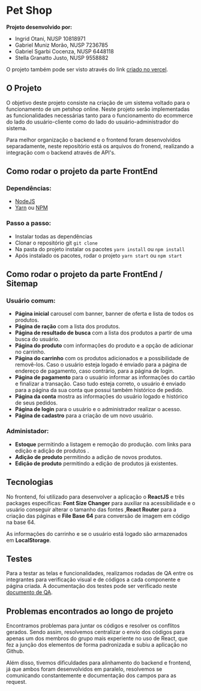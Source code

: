 # Pet Shop

**Projeto desenvolvido por:**

- Ingrid Otani, NUSP 10818971
- Gabriel Muniz Morão, NUSP 7236785
- Gabriel Sgarbi Cocenza, NUSP 6448118
- Stella Granatto Justo, NUSP 9558882

O projeto também pode ser visto através do link [criado no vercel](https://pet-shop-react.vercel.app/).

## O Projeto

O objetivo deste projeto consiste na criação de um sistema voltado para o funcionamento de um petshop online. Neste projeto serão implementadas as funcionalidades necessárias tanto para o funcionamento do ecommerce do lado do usuário-cliente como do lado do usuário-administrador do sistema.

Para melhor organização o backend e o frontend foram desenvolvidos separadamente, neste repositório está os arquivos do fronend, realizando a integração com o backend através de API's.

## Como rodar o projeto da parte FrontEnd

### Dependências:

- [NodeJS](https://nodejs.org/en/)
- [Yarn](https://yarnpkg.com/) ou [NPM](https://www.npmjs.com/)

### Passo a passo:

- Instalar todas as dependências
- Clonar o repositório git `git clone`
- Na pasta do projeto instalar os pacotes `yarn install` ou `npm install`
- Após instalado os pacotes, rodar o projeto `yarn start` ou `npm start`

## Como rodar o projeto da parte FrontEnd / Sitemap

### Usuário comum:

- **Página inicial** carousel com banner, banner de oferta e lista de todos os produtos.
- **Página de ração** com a lista dos produtos.
- **Página de resultado de busca** com a lista dos produtos a partir de uma busca do usuário.
- **Página do produto** com informações do produto e a opção de adicionar no carrinho.
- **Página do carrinho** com os produtos adicionados e a possibilidade de removê-los. Caso o usuário esteja logado é enviado para a página de endereço de pagamento, caso contrário, para a página de login.
- **Página de pagamento** para o usuário informar as informações do cartão e finalizar a transação. Caso tudo esteja correto, o usuário é enviado para a página da sua conta que possui também histórico de pedido.
- **Página da conta** mostra as informações do usuário logado e histórico de seus pedidos.
- **Página de login** para o usuário e o administrador realizar o acesso.
- **Página de cadastro** para a criação de um novo usuário.

### Administador:

- **Estoque** permitindo a listagem e remoção do produção. com links para edição e adição de produtos .
- **Adição de produto** permitindo a adição de novos produtos.
- **Edição de produto** permitindo a edição de produtos já existentes.

## Tecnologias

No frontend, foi utilizado para desenvolver a aplicação o **ReactJS** e três packages específicas: **Font Size Changer** para auxiliar na acessibilidade e o usuário conseguir alterar o tamanho das fontes ,**React Router** para a criação das páginas e **File Base 64** para conversão de imagem em código na base 64.

As informações do carrinho e se o usuário está logado são armazenados em **LocalStorage**.

## Testes

Para a testar as telas e funcionalidades, realizamos rodadas de QA entre os integrantes para verificação visual e de códigos a cada componente e página criada. A documentação dos testes pode ser verificado neste [documento de QA](https://docs.google.com/spreadsheets/d/1InLoyNTysLR2WNzLSeoBc58Ca3gsP2v68KHAvRJx5_k/edit?usp=sharing).

## Problemas encontrados ao longo de projeto

Encontramos problemas para juntar os códigos e resolver os conflitos gerados. Sendo assim, resolvemos centralizar o envio dos códigos para apenas um dos membros do grupo mais experiente no uso de React, que fez a junção dos elementos de forma padronizada e subiu a aplicação no Github.

Além disso, tivemos dificuldades para alinhamento do backend e frontend, já que ambos foram desenvolvidos em paralelo, resolvemos se comunicando constantemente e documentação dos campos para as request.
